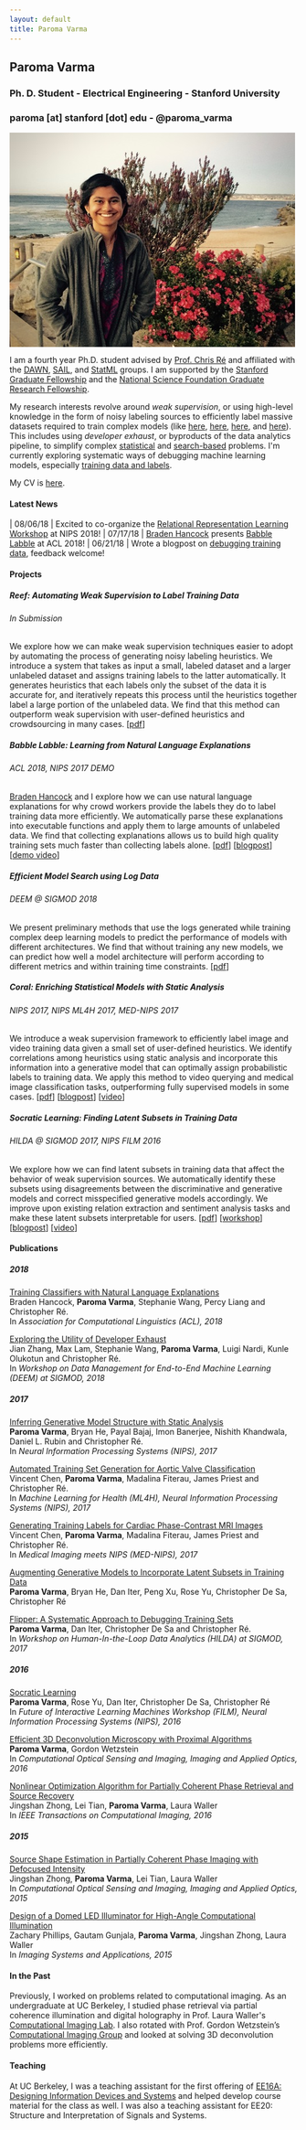```yaml
---
layout: default
title: Paroma Varma
---
```


## <a name="home"></a> Paroma Varma

### Ph. D. Student - Electrical Engineering - Stanford University  

### paroma [at] stanford [dot] edu - @paroma_varma

<img src="profile.jpg" align="middle"/>

I am a fourth year Ph.D. student advised by [Prof. Chris
Ré](http://cs.stanford.edu/people/chrismre/) and affiliated with
the [DAWN](http://dawn.cs.stanford.edu), [SAIL](http://ai.stanford.edu), and [StatML](http://statsml.stanford.edu) groups. I am supported by the [Stanford Graduate Fellowship](https://vpge.stanford.edu/fellowships-funding/sgf/details) and the [National Science Foundation Graduate Research Fellowship](https://www.nsfgrfp.org).

My research interests revolve around _weak supervision_, or using high-level knowledge in the form of noisy labeling sources to efficiently label massive datasets required to train complex models (like [here](#reef), [here](#coral), [here](#babble), and [here](#socratic)). This includes using _developer exhaust_, or byproducts of the data analytics pipeline, to simplify complex [statistical](#coral) and [search-based](#deem) problems. I'm currently exploring systematic ways of debugging machine learning models, especially [training data and labels](https://dawn.cs.stanford.edu/2018/06/21/debugging/).

My CV is [here](cv.pdf).

#### <a name="news"></a>Latest News

| 08/06/18 | Excited to co-organize the [Relational Representation Learning Workshop](https://r2learning.github.io) at NIPS 2018!
| 07/17/18 | [Braden Hancock](https://www.bradenhancock.com/) presents [Babble Labble](#babble) at ACL 2018!
| 06/21/18 |  Wrote a blogpost on [debugging training data](https://dawn.cs.stanford.edu/2018/06/21/debugging/), feedback welcome!


#### <a name="project"></a>Projects

##### <a name="reef"></a>Reef: Automating Weak Supervision to Label Training Data
###### _In Submission_
We explore how we can make weak supervision techniques easier to adopt by automating the process of generating noisy labeling heuristics. 
We introduce a system that takes as input a small, labeled dataset and a larger unlabeled dataset and assigns training labels to the latter automatically. It generates heuristics that each labels only the subset of the data it is accurate for, and iteratively repeats this process until the heuristics together label a large portion of the unlabeled data. We find that this method can outperform weak supervision with user-defined heuristics and crowdsourcing in many cases. [[pdf](tech_report_reef.pdf)] 

##### <a name="babble"></a>Babble Labble: Learning from Natural Language Explanations
###### ACL 2018, NIPS 2017 DEMO 
[Braden Hancock](https://www.bradenhancock.com/) and I explore how we can use natural language explanations for why crowd workers provide the labels they do to label training data more efficiently. We automatically parse these explanations into executable functions and apply them to large amounts of unlabeled data. We find that collecting explanations allows us to build high quality training sets much faster than collecting labels alone. [[pdf](https://arxiv.org/abs/1805.03818)] [[blogpost](https://hazyresearch.github.io/snorkel/blog/babble_labble.html)] [[demo video](https://www.youtube.com/watch?v=YBeAX-deMDg)]

##### <a name="deem"></a>Efficient Model Search using Log Data
###### DEEM @ SIGMOD 2018
We present preliminary methods that use the logs generated while training complex deep learning models to predict the performance of models with different architectures. We find that without training any new models, we can predict how well a model architecture will perform according to different metrics and within training time constraints. [[pdf](logsearch.pdf)]

##### <a name="coral"></a> Coral: Enriching Statistical Models with Static Analysis
###### NIPS 2017, NIPS ML4H 2017, MED-NIPS 2017
We introduce a weak supervision framework to efficiently label image and video training data given a small set of user-defined heuristics. We identify correlations among heuristics using static analysis and incorporate this information into a generative model that can optimally assign probabilistic labels to training data. We apply this method to video querying and medical image classification tasks, outperforming fully supervised models in some cases. 
[[pdf](https://arxiv.org/abs/1709.02477)] [[blogpost](http://dawn.cs.stanford.edu/2017/09/14/coral/)] [[video](https://youtu.be/Do1On5AzHE4)]

##### <a name="socratic"></a>Socratic Learning: Finding Latent Subsets in Training Data
###### HILDA @ SIGMOD 2017, NIPS FILM 2016
We explore how we can find latent subsets in training data that affect the behavior of weak supervision sources. We automatically identify these subsets using disagreements between the discriminative and generative models and correct misspecified generative models accordingly. We improve upon existing relation extraction and sentiment analysis tasks and make these latent subsets interpretable for users. 
[[pdf](https://arxiv.org/abs/1610.08123)] [[workshop](flipper.pdf)] [[blogpost](http://hazyresearch.github.io/snorkel/blog/socratic_learning.html)] [[video](https://www.youtube.com/watch?v=0gRNochbK9c)] 


#### <a name="pubs"></a>Publications
##### 2018
[Training Classifiers with Natural Language Explanations](https://arxiv.org/abs/1805.03818)  
Braden Hancock, **Paroma Varma**, Stephanie Wang, Percy Liang and Christopher Ré.  
In *Association for Computational Linguistics (ACL), 2018*

[Exploring the Utility of Developer Exhaust](logsearch.pdf)  
Jian Zhang, Max Lam, Stephanie Wang, **Paroma Varma**, Luigi Nardi, Kunle Olukotun and Christopher Ré.  
In *Workshop on Data Management for End-to-End Machine Learning (DEEM) at SIGMOD, 2018*

##### 2017
[Inferring Generative Model Structure with Static Analysis](https://arxiv.org/abs/1709.02477)  
**Paroma Varma**, Bryan He, Payal Bajaj, Imon Banerjee, Nishith Khandwala, Daniel L. Rubin and Christopher Ré.  
In *Neural Information Processing Systems (NIPS), 2017*

[Automated Training Set Generation for Aortic Valve Classification]()  
Vincent Chen, **Paroma Varma**, Madalina Fiterau, James Priest  and Christopher Ré.  
In *Machine Learning for Health (ML4H), Neural Information Processing Systems (NIPS), 2017*

[Generating Training Labels for Cardiac Phase-Contrast MRI Images]()  
Vincent Chen, **Paroma Varma**, Madalina Fiterau, James Priest  and Christopher Ré.  
In *Medical Imaging meets NIPS (MED-NIPS), 2017*

[Augmenting Generative Models to Incorporate Latent Subsets in Training Data](https://arxiv.org/abs/1610.08123)  
**Paroma Varma**, Bryan He, Dan Iter, Peng Xu, Rose Yu, Christopher De Sa, Christopher Ré  

[Flipper: A Systematic Approach to Debugging Training Sets](flipper.pdf)  
**Paroma Varma**, Dan Iter, Christopher De Sa and Christopher Ré.  
In *Workshop on Human-In-the-Loop Data Analytics (HILDA) at SIGMOD, 2017*

##### 2016
[Socratic Learning](http://www.filmnips.com/wp-content/uploads/2016/11/FILM-NIPS2016_paper_9.pdf)  
**Paroma Varma**, Rose Yu, Dan Iter, Christopher De Sa, Christopher Ré  
In *Future of Interactive Learning Machines Workshop (FILM), Neural Information Processing Systems (NIPS), 2016*

[Efficient 3D Deconvolution Microscopy with Proximal Algorithms](https://www.osapublishing.org/abstract.cfm?uri=ISA-2016-JT3A.44)  
**Paroma Varma**, Gordon Wetzstein  
In *Computational Optical Sensing and Imaging, Imaging and Applied Optics, 2016*

[Nonlinear Optimization Algorithm for Partially Coherent Phase Retrieval and Source Recovery](http://ieeexplore.ieee.org/abstract/document/7476825/)  
Jingshan Zhong, Lei Tian, **Paroma Varma**, Laura Waller  
In *IEEE Transactions on Computational Imaging, 2016*

##### 2015
[Source Shape Estimation in Partially Coherent Phase Imaging with Defocused Intensity](https://www.osapublishing.org/abstract.cfm?uri=COSI-2015-CTh1E.5)  
Jingshan Zhong, **Paroma Varma**, Lei Tian, Laura Waller  
In *Computational Optical Sensing and Imaging, Imaging and Applied Optics, 2015*

[Design of a Domed LED Illuminator for High-Angle Computational Illumination](https://www.osapublishing.org/abstract.cfm?uri=isa-2015-ITh1A.2)  
Zachary Phillips, Gautam Gunjala, **Paroma Varma**, Jingshan Zhong, Laura Waller  
In *Imaging Systems and Applications, 2015*

#### <a name="past"></a>In the Past
Previously, I worked on problems related to computational imaging. As an undergraduate at UC Berkeley, I studied phase retrieval via partial coherence
illumination and digital holography in Prof. Laura Waller's [Computational Imaging
Lab](http://www.laurawaller.com/). I also rotated with Prof. Gordon Wetzstein’s [Computational Imaging
Group](http://www.computationalimaging.org) and looked at solving 3D
deconvolution problems more efficiently.

#### Teaching
At UC Berkeley, I was a teaching assistant for the first offering of [EE16A: Designing Information Devices and Systems](https://inst.eecs.berkeley.edu/~ee16a/) and helped develop course material for the class as well. I was also a teaching assistant for EE20: Structure and Interpretation of Signals and Systems. 







